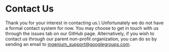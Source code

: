 # Contact Us
Thank you for your interest in contacting us.\\
Unfortunately we do not have a formal contact system for now. You may choose to get in touch with us through the issues tab on our GitHub page.
Alternatively, if you wish to contact us through our parent non-profit organization, you can do so by sending an email to ingenium_support@googlegroups.com.
